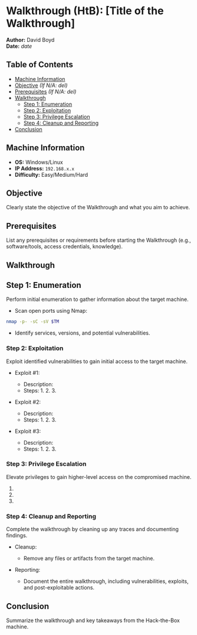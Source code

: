 # Walkthrough (HtB): [Title of the Walkthrough]

**Author:** David Boyd<br>
**Date:** *date*

## Table of Contents

- [Machine Information](#machine-information)
- [Objective](#objective) *(If N/A: del)*
- [Prerequisites](#prerequisites) *(If N/A: del)*
- [Walkthrough](#walkthrough)
  - [Step 1: Enumeration](#step-1-enumeration)
  - [Step 2: Exploitation](#step-2-exploitation)
  - [Step 3: Privilege Escalation](#step-3-privilege-escalation)
  - [Step 4: Cleanup and Reporting](#step-4-cleanup-and-reporting)
- [Conclusion](#conclusion)

## Machine Information

- **OS:** Windows/Linux
- **IP Address:** `192.168.x.x`
- **Difficulty:** Easy/Medium/Hard

## Objective

Clearly state the objective of the Walkthrough and what you aim to achieve.

## Prerequisites

List any prerequisites or requirements before starting the Walkthrough (e.g.,
software/tools, access credentials, knowledge).

## Walkthrough

## Step 1: Enumeration

Perform initial enumeration to gather information about the target machine.

- Scan open ports using Nmap:

``` bash
nmap -p- -sC -sV $TM
```

- Identify services, versions, and potential vulnerabilities.

### Step 2: Exploitation

Exploit identified vulnerabilities to gain initial access to the target
machine.

- Exploit #1:
  - Description:
  - Steps:
    1.
    2.
    3.

- Exploit #2:
  - Description:
  - Steps:
    1.
    2.
    3.

- Exploit #3:
  - Description:
  - Steps:
    1.
    2.
    3.

### Step 3: Privilege Escalation

Elevate privileges to gain higher-level access on the compromised machine.

1.
2.
3.

### Step 4: Cleanup and Reporting

Complete the walkthrough by cleaning up any traces and documenting findings.

- Cleanup:
  - Remove any files or artifacts from the target machine.

- Reporting:
  - Document the entire walkthrough, including vulnerabilities, exploits, and
  post-exploitable actions.

## Conclusion

Summarize the walkthrough and key takeaways from the Hack-the-Box machine.

<!-- Reference Links -->
